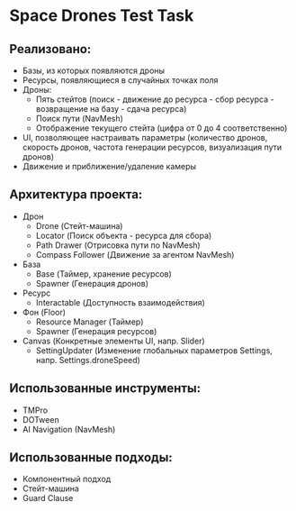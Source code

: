 # Space Drones Test Task  
  
## Реализовано:  
- Базы, из которых появляются дроны  
- Ресурсы, появляющиеся в случайных точках поля  
- Дроны:  
  - Пять стейтов (поиск - движение до ресурса - сбор ресурса - возвращение на базу - сдача ресурса)  
  - Поиск пути (NavMesh)  
  - Отображение текущего стейта (цифра от 0 до 4 соответственно)  
- UI, позволяющее настраивать параметры (количество дронов, скорость дронов, частота генерации ресурсов, визуализация пути дронов)  
- Движение и приближение/удаление камеры
  
## Архитектура проекта:  
- Дрон  
  - Drone (Стейт-машина)  
  - Locator (Поиск объекта - ресурса для сбора)  
  - Path Drawer (Отрисовка пути по NavMesh)  
  - Compass Follower (Движение за агентом NavMesh)  
- База  
  - Base (Таймер, хранение ресурсов)  
  - Spawner (Генерация дронов)  
- Ресурс  
  - Interactable (Доступность взаимодействия)  
- Фон (Floor)  
  - Resource Manager (Таймер)  
  - Spawner (Генерация ресурсов)  
- Canvas (Конкретные элементы UI, напр. Slider)  
  - SettingUpdater (Изменение глобальных параметров Settings, напр. Settings.droneSpeed)  
  
## Использованные инструменты:  
- TMPro  
- DOTween  
- AI Navigation (NavMesh)  
  
## Использованные подходы:  
- Компонентный подход  
- Стейт-машина  
- Guard Clause  